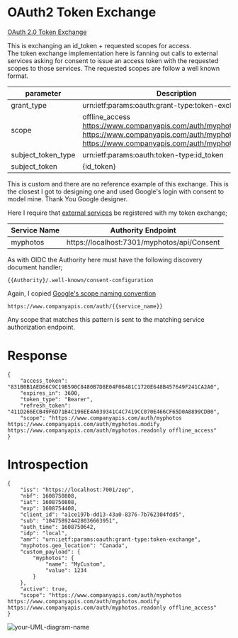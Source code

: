 # OAuth2 Token Exchange  
[OAuth 2.0 Token Exchange](https://tools.ietf.org/html/rfc8693)  

This is exchanging an id_token + requested scopes for access.  
The token exchange implementation here is fanning out calls to external services asking for consent to issue an access token with the requested scopes to those services.  The requested scopes are follow a well known format.  


| parameter  | Description |
| ---------  | -------- |
| grant_type | urn:ietf:params:oauth:grant-type:token-exchange |
| scope | offline_access <br>https://www.companyapis.com/auth/myphotos <br>https://www.companyapis.com/auth/myphotos.readonly <br>https://www.companyapis.com/auth/myphotos.modify |
| subject_token_type | urn:ietf:params:oauth:token-type:id_token |
| subject_token | {id_token} |

This is custom and there are no reference example of this exchange.  This is the closest I got to designing one and used Google's login with consent to model mine.  Thank You Google designer.  

Here I require that [external services](external-services.md) be registered with my token exchange;

| Service Name  | Authority Endpoint |
| ---------  | -------- |
| myphotos | https://localhost:7301/myphotos/api/Consent |

As with OIDC the Authority here must have the following discovery document handler;
```
{{Authority}/.well-known/consent-configuration
```

Again, I copied [Google's scope naming convention](https://developers.google.com/identity/protocols/oauth2/scopes)  

```
https://www.companyapis.com/auth/{{service_name}}
```

Any scope that matches this pattern is sent to the matching service authorization endpoint.

# Response
```
{
    "access_token": "831B0B1AED66C9C19B590C8480B7D8E04F06481C1720E648B457649F241CA2A0",
    "expires_in": 3600,
    "token_type": "Bearer",
    "refresh_token": "411D266ECB49F6D71B4C196EE4A039341C4C7419CC070E466CF65D0A8899CDB0",
    "scope": "https://www.companyapis.com/auth/myphotos https://www.companyapis.com/auth/myphotos.modify https://www.companyapis.com/auth/myphotos.readonly offline_access"
}
```
# Introspection  
```
{
    "iss": "https://localhost:7001/zep",
    "nbf": 1608750808,
    "iat": 1608750808,
    "exp": 1608754408,
    "client_id": "a1ce197b-dd13-43a0-8376-7b762304fdd5",
    "sub": "104758924428036663951",
    "auth_time": 1608750642,
    "idp": "local",
    "amr": "urn:ietf:params:oauth:grant-type:token-exchange",
    "myphotos.geo_location": "Canada",
    "custom_payload": {
        "myphotos": {
            "name": "MyCustom",
            "value": 1234
        }
    },
    "active": true,
    "scope": "https://www.companyapis.com/auth/myphotos https://www.companyapis.com/auth/myphotos.modify https://www.companyapis.com/auth/myphotos.readonly offline_access"
}
```
![your-UML-diagram-name](http://www.plantuml.com/plantuml/proxy?cache=no&src=https://raw.githubusercontent.com/DuendeSoftware-FluffyBunny/TokenServices/main/docs/token-exchange.iuml)


